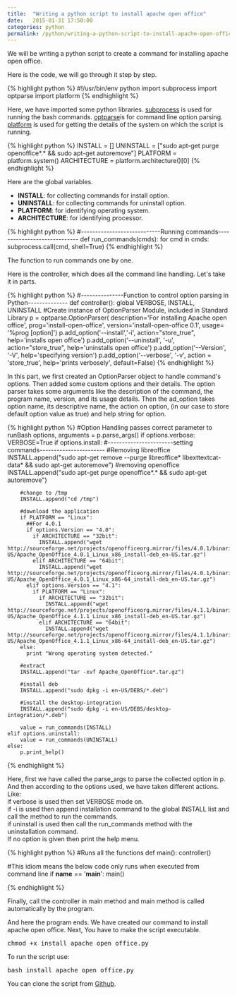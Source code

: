 ```yaml
---
title:  "Writing a python script to install apache open office"
date:   2015-01-31 17:50:00
categories: python
permalink: /python/writing-a-python-script-to-install-apache-open-office.html
---
```

<p>We will be writing a python script to create a command for installing apache open office.</p>
<p>Here is the code, we will go through it step by step.</p>
{% highlight python %}
#!/usr/bin/env python
import subprocess
import optparse
import platform
{% endhighlight %}
<p>Here, we have imported some python libraries. <a href="https://docs.python.org/2/library/subprocess.html">subprocess</a> is used for running the bash commands. <a href="https://docs.python.org/2/library/optparse.html">optparse</a>is for command line option parsing. <a href="https://docs.python.org/2/library/platform.html">platform</a> is used for getting the details of the system on which the script is running.</p>

{% highlight python %}
INSTALL = []
UNINSTALL = ["sudo apt-get purge openoffice*.* && sudo apt-get autoremove"]
PLATFORM = platform.system()
ARCHITECTURE = platform.architecture()[0]
{% endhighlight %}
<p>Here are the global variables.
	<ul>
		<li><b>INSTALL</b>: for collecting commands for install option.</li>
		<li><b>UNINSTALL</b>: for collecting commands for uninstall option.</li>
		<li><b>PLATFORM</b>: for identifying operating system.</li>
		<li><b>ARCHITECTURE</b>: for identifying processor.</li>
	</ul>
</p>

{% highlight python %}
#----------------------------Running commands-----------------------------
def run_commands(cmds):
  for cmd in cmds:
    subprocess.call(cmd, shell=True)
{% endhighlight %}
<p>The function to run commands one by one.</p>

<p>Here is the controller, which does all the command line handling. Let's take it in parts.</p>
{% highlight python %}
#---------------Function to control option parsing in Python--------------
def controller():
    global VERBOSE, INSTALL, UNINSTALL
    #Create instance of OptionParser Module, included in Standard Library
    p = optparse.OptionParser(
                          description='For installing Apache open office',
                          prog='install-open-office',
                          version='install-open-office 0.1',
                          usage= '%prog [option]')
    p.add_option('--install','-i', action="store_true", help='installs open office')
    p.add_option('--uninstall', '-u', action="store_true", help='uninstalls open office')
    p.add_option('--Version', '-V', help='specifying version')
    p.add_option('--verbose', '-v',
                action = 'store_true',
                help='prints verbosely',
                default=False)
{% endhighlight %}
<p>In this part, we first created an OptionParser object to handle command's options. Then added some custom options and their details. The option parser takes some arguments like the description of the command, the program name, version, and its usage details. Then the ad_option takes option name, its descriptive name, the action on option, (in our case to store default option value as true) and help string for option.
</p>
{% highlight python %}
    #Option Handling passes correct parameter to runBash
    options, arguments = p.parse_args()
    if options.verbose:
        VERBOSE=True
    if options.install:
    #-----------------------setting commands-----------------------
	    #Removing libreoffice
	    INSTALL.append("sudo apt-get remove --purge libreoffice* libexttextcat-data* && sudo apt-get autoremove")
	    #removing openoffice
	    INSTALL.append("sudo apt-get purge openoffice*.* && sudo apt-get autoremove")

	    #change to /tmp
	    INSTALL.append("cd /tmp")

	    #download the application
	    if PLATFORM == "Linux":
	      ##For 4.0.1
	      if options.Version == "4.0":
	        if ARCHITECTURE == "32bit":
	          INSTALL.append("wget http://sourceforge.net/projects/openofficeorg.mirror/files/4.0.1/binaries/en-US/Apache_OpenOffice_4.0.1_Linux_x86_install-deb_en-US.tar.gz")
	        elif ARCHITECTURE == "64bit":
	          INSTALL.append("wget http://sourceforge.net/projects/openofficeorg.mirror/files/4.0.1/binaries/en-US/Apache_OpenOffice_4.0.1_Linux_x86-64_install-deb_en-US.tar.gz")
	      elif options.Version == "4.1":
	        if PLATFORM == "Linux":
	          if ARCHITECTURE == "32bit":
	            INSTALL.append("wget http://sourceforge.net/projects/openofficeorg.mirror/files/4.1.1/binaries/en-US/Apache_OpenOffice_4.1.1_Linux_x86_install-deb_en-US.tar.gz")
	          elif ARCHITECTURE == "64bit":
	            INSTALL.append("wget http://sourceforge.net/projects/openofficeorg.mirror/files/4.1.1/binaries/en-US/Apache_OpenOffice_4.1.1_Linux_x86-64_install-deb_en-US.tar.gz")
	    else:
	      print "Wrong operating system detected."

	    #extract
	    INSTALL.append("tar -xvf Apache_OpenOffice*.tar.gz")

	    #install deb
	    INSTALL.append("sudo dpkg -i en-US/DEBS/*.deb")

	    #install the desktop-integration
	    INSTALL.append("sudo dpkg -i en-US/DEBS/desktop-integration/*.deb")

	    value = run_commands(INSTALL)
    elif options.uninstall:
        value = run_commands(UNINSTALL)
    else:
        p.print_help()
{% endhighlight %}
<p>Here, first we have called the parse_args to parse the collected option in p. And then according to the options used, we have taken different actions. Like:<br>
if verbose is used then set VERBOSE mode on.<br>
if -i is used then append installation command to the global INSTALL list and call the method to run the commands.<br>
if uninstall is used then call the run_commands method with the uninstallation command.<br>
If no option is given then print the help menu.
</p>

{% highlight python %}
#Runs all the functions
def main():
    controller()

#This idiom means the below code only runs when executed from command line
if __name__ == '__main__':
    main()

{% endhighlight %}
<p>Finally, call the controller in main method and main method is called automatically by the program.</p>
<p>And here the program ends. We have created our command to install apache open office. Next, You have to make the script executable.</p>
<pre>
chmod +x install_apache_open_office.py
</pre>
<p>To run the script use:</p>
<pre>
bash install_apache_open_office.py
</pre>
<p>You can clone the script from <a href="https://gist.github.com/swati-jaiswal/ca19ea4e412624b52006">Github</a>.</p>
